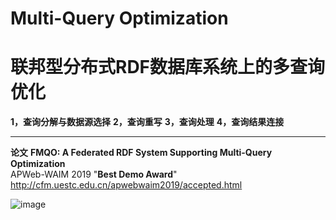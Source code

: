 # Multi-Query Optimization
# **联邦型分布式RDF数据库系统上的多查询优化**
**1，查询分解与数据源选择**
**2，查询重写**
**3，查询处理**
**4，查询结果连接**


---

**论文**
**FMQO: A Federated RDF System Supporting Multi-Query Optimization**\
APWeb-WAIM 2019   "**Best Demo Award**"\
http://cfm.uestc.edu.cn/apwebwaim2019/accepted.html


![image](https://github.com/QiGe57/MultiQueryOptimization/blob/master/resources/poster.png)
